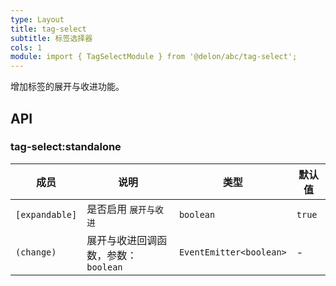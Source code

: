 ```yaml
---
type: Layout
title: tag-select
subtitle: 标签选择器
cols: 1
module: import { TagSelectModule } from '@delon/abc/tag-select';
---
```


增加标签的展开与收进功能。

## API

### tag-select:standalone

| 成员 | 说明 | 类型 | 默认值 |
|----|----|----|-----|
| `[expandable]` | 是否启用 `展开与收进` | `boolean` | `true` |
| `(change)` | 展开与收进回调函数，参数：`boolean` | `EventEmitter<boolean>` | - |
